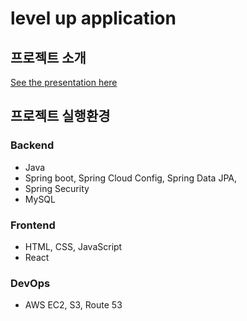 # level up application

## 프로젝트 소개
[See the presentation here](https://github.com/kk2415/level-up/wiki)


## 프로젝트 실행환경  

### Backend
+ Java
+ Spring boot, Spring Cloud Config, Spring Data JPA,
+ Spring Security
+ MySQL
  
### Frontend
+ HTML, CSS, JavaScript
+ React  

### DevOps
+ AWS EC2, S3, Route 53


